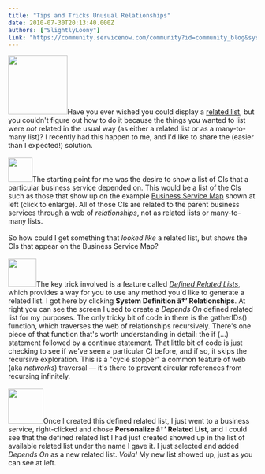 ```yaml
---
title: "Tips and Tricks Unusual Relationships"
date: 2010-07-30T20:13:40.000Z
authors: ["SlightlyLoony"]
link: "https://community.servicenow.com/community?id=community_blog&sys_id=856daa29dbd0dbc01dcaf3231f961928"
---
```

<p><img  alt="" class="jive-image" src="d6a33775db10d3049c9ffb651f961923.iix" style="width: auto; height: 120px;" />Have you ever wished you could display a <a title="ki.service-now.com/index.php?title=Using_Related_Lists" href="http://wiki.service-now.com/index.php?title=Using_Related_Lists">related list</a>, but you couldn't figure out how to do it because the things you wanted to list were <i>not</i> related in the usual way (as either a related list or as a many-to-many list)? I recently had this happen to me, and I'd like to share the (easier than I expected!) solution.<br /><br /><img  alt="" class="jive-image" src="ab2c91c2dbdc9f048c8ef4621f961929.iix" style="width: auto; height: 49px;" />The starting point for me was the desire to show a list of CIs that a particular business service depended on. This would be a list of the CIs such as those that show up on the example <a title="ki.service-now.com/index.php?title=Business_Service_Map" href="http://wiki.service-now.com/index.php?title=Business_Service_Map">Business Service Map</a> shown at left (click to enlarge). All of those CIs are related to the parent business services through a web of <i>relationships</i>, not as related lists or many-to-many lists.<br /><br />So how could I get something that <i>looked like</i> a related list, but shows the CIs that appear on the Business Service Map?<!--break--><br /><br /><img  alt="" class="jive-image" src="6a467c4adb5cdfc03eb27a9e0f961942.iix" style="width: auto; height: 57px;" />The key trick involved is a feature called <i><a title="ki.service-now.com/index.php?title=Creating_Defined_Related_Lists" href="http://wiki.service-now.com/index.php?title=Creating_Defined_Related_Lists">Defined Related Lists</a></i>, which provides a way for you to use any method you'd like to generate a related list. I got here by clicking <b>System Definition â†’ Relationships</b>. At right you can see the screen I used to create a <i>Depends On</i> defined related list for my purposes. The only tricky bit of code in there is the gatherIDs() function, which traverses the web of relationships recursively. There's one piece of that function that's worth understanding in detail: the if (...) statement followed by a continue statement. That little bit of code is just checking to see if we've seen a particular CI before, and if so, it skips the recursive exploration. This is a "cycle stopper" a common feature of web (aka <i>networks</i>) traversal — it's there to prevent circular references from recursing infinitely.<br /><br /><img  alt="" class="jive-image" src="2a429402dbd417041dcaf3231f96197e.iix" style="width: auto; height: 71px;" />Once I created this defined related list, I just went to a business service, right-clicked and chose <b>Personalize â†’ Related List</b>, and I could see that the defined related list I had just created showed up in the list of available related list under the name I gave it. I just selected and added <i>Depends On</i> as a new related list. <i>Voila!</i> My new list showed up, just as you can see at left.</p>